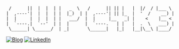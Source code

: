 ```
 /      ||  |  |  | |   _  \   /      || || |   |  |/  / |___ \  
|  ,----'|  |  |  | |  |_)  | |  ,----'| || |_  |  '  /    __) | 
|  |     |  |  |  | |   ___/  |  |     |__   _| |    <    |__ <  
|  `----.|  `--'  | |  |      |  `----.   | |   |  .  \   ___) | 
 \______| \______/  | _|       \______|   |_|   |__|\__\ |____/  
```

[![Blog](https://img.shields.io/badge/Blog-blue?style=flat-square&logo=wordpress&logoColor=white)](https://cupc4k3.lol)
[![LinkedIn](https://img.shields.io/badge/LinkedIn-green?style=flat-square&logo=linkedin&logoColor=white)](https://www.linkedin.com/in/danbarrox)

